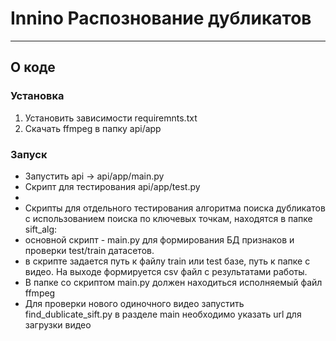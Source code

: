 # Innino Распознование дубликатов 
***
## О коде
### Установка
1. Установить зависимости requiremnts.txt
2. Скачать ffmpeg в папку api/app

### Запуск
* Запустить api -> api/app/main.py
* Скрипт для тестирования api/app/test.py
* 
* Скрипты для отдельного тестирования алгоритма поиска дубликатов с использованием поиска по ключевых точкам, находятся в папке sift_alg:
* основной скрипт - main.py для формирования БД признаков и проверки test/train датасетов.
* в скрипте задается путь к файлу train или test базе, путь к папке с видео. На выходе формируется csv файл с результатами работы. 
* В папке со скриптом main.py должен находиться исполняемый файл ffmpeg
* Для проверки нового одиночного видео запустить find_dublicate_sift.py в разделе main необходимо указать url для загрузки видео
